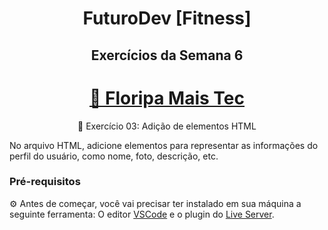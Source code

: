 <h1 align="center"> FuturoDev [Fitness] </h1>

<h2 align="center"> Exercícios da Semana 6</h2>

<h1 align="center">
    <a href="https://floripamaistec.pmf.sc.gov.br/">🔗 Floripa Mais Tec</a>
</h1>
<p align="center">🚀 Exercício 03:  Adição de elementos HTML</p>

<p>No arquivo HTML, adicione elementos para representar as informações do perfil do usuário, como nome, foto, descrição, etc.</p>



### Pré-requisitos

⚙ Antes de começar, você vai precisar ter instalado em sua máquina a seguinte ferramenta:
O editor [VSCode](https://code.visualstudio.com/) e o plugin do [Live Server](https://marketplace.visualstudio.com/items?itemName=ritwickdey.LiveServer). 
